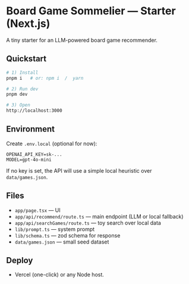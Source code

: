 # Board Game Sommelier — Starter (Next.js)

A tiny starter for an LLM-powered board game recommender.

## Quickstart
```bash
# 1) Install
pnpm i   # or: npm i  /  yarn

# 2) Run dev
pnpm dev

# 3) Open
http://localhost:3000
```

## Environment
Create `.env.local` (optional for now):
```
OPENAI_API_KEY=sk-...
MODEL=gpt-4o-mini
```

If no key is set, the API will use a simple local heuristic over `data/games.json`.

## Files
- `app/page.tsx` — UI
- `app/api/recommend/route.ts` — main endpoint (LLM or local fallback)
- `app/api/searchGames/route.ts` — toy search over local data
- `lib/prompt.ts` — system prompt
- `lib/schema.ts` — zod schema for response
- `data/games.json` — small seed dataset

## Deploy
- Vercel (one-click) or any Node host.
